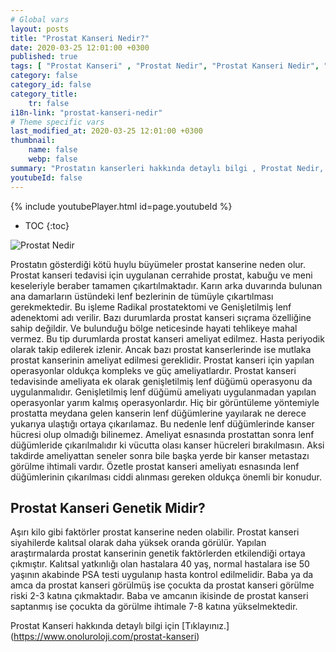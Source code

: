 ```yaml
---
# Global vars
layout: posts
title: "Prostat Kanseri Nedir?"
date: 2020-03-25 12:01:00 +0300
published: true
tags: [ "Prostat Kanseri" , "Prostat Nedir", "Prostat Kanseri Nedir", "Prostat kanseri teşhisİ", "Prostat kanseri tedavisi", "Prostat kanseri ameliyatı", "Prostat kanseri belirtileri", " Prostat Kanseri aktif izlem", "Prostat kanseri komplikasyonları", "Prostat Kanseri Lenf düğümleri", "Prostat Kanseri yan etkileri" , "Prostat Kanseri genetik" , "Prostat Kanseri Muayene" , "Prostat Kanseri PSA Testi" , "Prostat kanseri biyopsisi", "Prostat Kanseri açık ameliyatı" , "Prostat kanseri radyoterapi", " Prostat kanseri kapalı ameliyatı" , "Prostat kanseri ne zaman" ]
category: false
category_id: false
category_title:
    tr: false
i18n-link: "prostat-kanseri-nedir"
# Theme specific vars
last_modified_at: 2020-03-25 12:01:00 +0300
thumbnail:
    name: false
    webp: false
summary: "Prostatın kanserleri hakkında detaylı bilgi , Prostat Nedir, Prostat Kanseri Nedir, Prostat kanseri teşhisi ve tedavisi, Prostat kanseri ameliyat teknikleri, Prostat kanseri belirtileri, Güncel tedavi yöntemleri, Aktif izlem nedir, Prostat kanseri komplikasyonları ve tedavileri, Lenf düğümlerinin çıkartılması."
youtubeId: false
---
```

{% include youtubePlayer.html id=page.youtubeId %}

* TOC
{:toc}

![Prostat Nedir](/assets/img/prostatkanserinedir.jpeg)

Prostatın gösterdiği kötü huylu büyümeler prostat kanserine neden olur. Prostat kanseri tedavisi için uygulanan cerrahide prostat, kabuğu ve meni keseleriyle beraber tamamen çıkartılmaktadır. Karın arka duvarında bulunan ana damarların üstündeki lenf bezlerinin de tümüyle çıkartılması gerekmektedir. Bu işleme Radikal prostatektomi ve Genişletilmiş lenf adenektomi adı verilir. Bazı durumlarda prostat kanseri sıçrama özelliğine sahip değildir. Ve bulunduğu bölge neticesinde hayati tehlikeye mahal vermez. Bu tip durumlarda prostat kanseri ameliyat edilmez. Hasta periyodik olarak takip edilerek izlenir. Ancak bazı prostat kanserlerinde ise mutlaka prostat kanserinin ameliyat edilmesi gereklidir. Prostat kanseri için yapılan operasyonlar oldukça kompleks ve güç ameliyatlardır. Prostat kanseri tedavisinde ameliyata ek olarak genişletilmiş lenf düğümü operasyonu da uygulanmalıdır. Genişletilmiş lenf düğümü ameliyatı uygulanmadan yapılan operasyonlar yarım kalmış operasyonlardır. Hiç bir görüntüleme yöntemiyle prostatta meydana gelen kanserin lenf düğümlerine yayılarak ne derece yukarıya ulaştığı ortaya çıkarılamaz. Bu nedenle lenf düğümlerinde kanser hücresi olup olmadığı bilinemez. Ameliyat esnasında prostattan sonra lenf düğümleride çıkarılmalıdır ki vücutta olası kanser hücreleri bırakılmasın. Aksi takdirde ameliyattan seneler sonra bile başka yerde bir kanser metastazı görülme ihtimali vardır. Özetle prostat kanseri ameliyatı esnasında lenf düğümlerinin çıkarılması ciddi alınması gereken oldukça önemli bir konudur.

## Prostat Kanseri Genetik Midir?

Aşırı kilo gibi faktörler prostat kanserine neden olabilir. Prostat kanseri siyahilerde kalıtsal olarak daha yüksek oranda görülür. Yapılan araştırmalarda prostat kanserinin genetik faktörlerden etkilendiği ortaya çıkmıştır. Kalıtsal yatkınlığı olan hastalara 40 yaş, normal hastalara ise 50 yaşının akabinde PSA testi uygulanıp hasta kontrol edilmelidir. Baba ya da amca da prostat kanseri görülmüş ise çocukta da prostat kanseri görülme riski 2-3 katına çıkmaktadır. Baba ve amcanın ikisinde de prostat kanseri saptanmış ise çocukta da görülme ihtimale 7-8 katına yükselmektedir.

Prostat Kanseri hakkında detaylı bilgi için [Tıklayınız.] (https://www.onoluroloji.com/prostat-kanseri)
